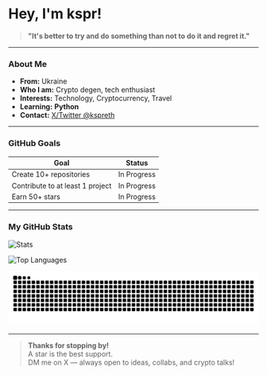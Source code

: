 # Hey, I'm kspr!

> **"It's better to try and do something than not to do it and regret it."**

---

### About Me
- **From:** Ukraine
- **Who I am:** Crypto degen, tech enthusiast  
- **Interests:** Technology, Cryptocurrency, Travel  
- **Learning:** **Python**
- **Contact:** [X/Twitter @kspreth](https://twitter.com/kspreth)

---

### GitHub Goals
| Goal | Status |
|------|--------|
| Create 10+ repositories | In Progress |
| Contribute to at least 1 project | In Progress |
| Earn 50+ stars | In Progress |

---

### My GitHub Stats

![Stats](https://github-readme-stats.vercel.app/api?username=kspr-eth&show_icons=true&theme=radical&hide_border=true&include_all_commits=true)

![Top Languages](https://github-readme-stats.vercel.app/api/top-langs/?username=kspr-eth&layout=compact&theme=radical&hide_border=true)

![Contribution Snake](https://raw.githubusercontent.com/kspr-eth/me/output/github-contribution-grid-snake.svg)

---

> **Thanks for stopping by!**  
> A star is the best support.  
> DM me on X — always open to ideas, collabs, and crypto talks!
